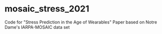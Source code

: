 # mosaic_stress_2021
Code for "Stress Prediction in the Age of Wearables" Paper based on Notre Dame's IARPA-MOSAIC data set
